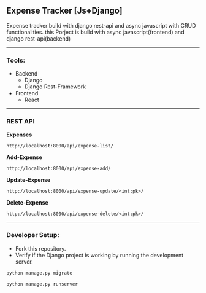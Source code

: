 ## Expense Tracker [Js+Django]
Expense tracker build with django rest-api and async javascript with CRUD functionalities. this Porject is build with async javascript(frontend) and django rest-api(backend)

---
### Tools:
- Backend
    - Django
    - Django Rest-Framework
- Frontend
    - React
---
### REST API
**Expenses**
```
http://localhost:8000/api/expense-list/
```
**Add-Expense**
```
http://localhost:8000/api/expense-add/
```
**Update-Expense**
```
http://localhost:8000/api/expense-update/<int:pk>/
```
**Delete-Expense**
```
http://localhost:8000/api/expense-delete/<int:pk>/
```
---
### Developer Setup:
- Fork this repository.
- Verify if the Django project is working by running the development server.
```bash
python manage.py migrate
```
```bash
python manage.py runserver
```